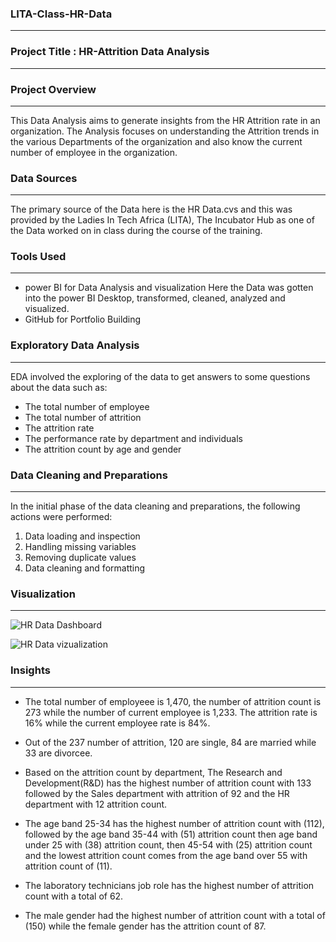 ### LITA-Class-HR-Data
---

### Project Title : HR-Attrition Data Analysis
---

### Project Overview
---
This Data Analysis aims to generate insights from the HR Attrition rate in an organization. The Analysis focuses on understanding the Attrition trends in the various Departments of the organization and also know the current number of employee in the organization.

### Data Sources
---
The primary source of the Data here is the HR Data.cvs and this was provided by the Ladies In Tech Africa (LITA), The Incubator Hub as one of the Data worked on in class during the course of the training.

### Tools Used
---
- power BI for Data Analysis and visualization
  Here the Data was gotten into the power BI Desktop, transformed, cleaned, analyzed and visualized.
- GitHub for Portfolio Building
  
### Exploratory Data Analysis
---
EDA involved the exploring of the data to get answers to some questions about the data such as:
- The total number of employee
- The total number of attrition
- The attrition rate
- The performance rate by department and individuals
- The attrition count by age and gender

### Data Cleaning and Preparations
---
In the initial phase of the data cleaning and preparations, the following actions were performed:

1. Data loading and inspection
2. Handling missing variables
3. Removing duplicate values
4. Data cleaning and formatting

### Visualization
---



![HR Data Dashboard](https://github.com/user-attachments/assets/8d2a8487-3a34-4422-a479-e85793da61a7)



![HR Data vizualization](https://github.com/user-attachments/assets/74ee7b33-7f59-44f7-89e3-cd271a426c65)

### Insights
---

- The total number of employeee is 1,470, the number of attrition count is 273 while the number of current employee is 1,233. The attrition rate is 16% while the current employee rate is 84%.

- Out of the 237 number of attrition, 120 are single, 84 are married while 33 are divorcee.

- Based on the attrition count by department, The Research and Development(R&D) has the highest number of attrition count with 133 followed by the Sales department with attrition of 92 and the HR department with 12 attrition count.

- The age band 25-34 has the highest number of attrition count with (112), followed by the age band 35-44 with (51) attrition count then age band under 25 with (38) attrition count, then 45-54 with (25) attrition count and the lowest attrition count comes from the age band over 55 with attrition count of (11).

- The laboratory technicians job role has the highest number of attrition count with a total of 62.

- The male gender had the highest number of attrition count with a total of (150) while the female gender has the attrition count of 87.
